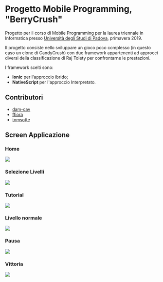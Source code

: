 # Progetto Mobile Programming, "BerryCrush"

Progetto per il corso di Mobile Programming per la laurea triennale in Informatica presso [Università degli Studi di Padova](https://www.unipd.it/), primavera 2019.

Il progetto consiste nello sviluppare un gioco poco complesso (in questo caso un clone di CandyCrush) con due framework appartenenti ad approcci diversi della classificazione di Raj Tolety per confrontarne le prestazioni.

I framework scelti sono:

- **Ionic** per l'approccio ibrido;
- **NativeScript** per l'approccio Interpretato.

## Contributori

- [dam-cav](https://github.com/dam-cav)
- [ffiora](https://github.com/ffiora)
- [tomsotte](https://github.com/tomsotte)

## Screen Applicazione

### Home
![](screenshot/home.png)

### Selezione Livelli
![](screenshot/level-selection.png)

### Tutorial
![](screenshot/tutorial_begin.png)

### Livello normale
![](screenshot/level_power.png)

### Pausa
![](screenshot/level_paused.png)

### Vittoria
![](screenshot/level_completed.png)